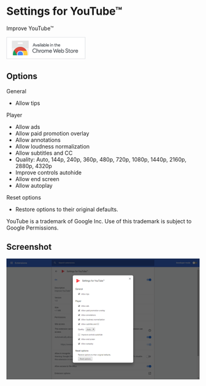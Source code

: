 # Settings for YouTube™

Improve YouTube™

[![Chrome Web Store](assets/badge.png)](https://chromewebstore.google.com/detail/settings-for-youtube/mjdlamcjcjbfjhlclkgklanhmadjhdoe)

## Options

General

- Allow tips

Player

- Allow ads
- Allow paid promotion overlay
- Allow annotations
- Allow loudness normalization
- Allow subtitles and CC
- Quality: Auto, 144p, 240p, 360p, 480p, 720p, 1080p, 1440p, 2160p, 2880p, 4320p
- Improve controls autohide
- Allow end screen
- Allow autoplay

Reset options

- Restore options to their original defaults.

YouTube is a trademark of Google Inc. Use of this trademark is subject to Google
Permissions.

## Screenshot

![screenshot](assets/screenshot_1280_800.png)
